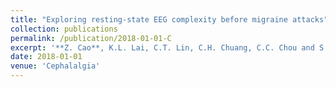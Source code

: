 ```yaml
---
title: "Exploring resting-state EEG complexity before migraine attacks"
collection: publications
permalink: /publication/2018-01-01-C
excerpt: '**Z. Cao**, K.L. Lai, C.T. Lin, C.H. Chuang, C.C. Chou and S.J. Wang'
date: 2018-01-01
venue: 'Cephalalgia'
---
```


